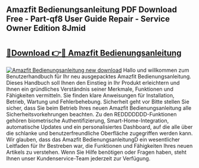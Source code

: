## Amazfit Bedienungsanleitung PDF Download Free - Part-qf8 User Guide Repair - Service Owner Edition 8Jmid

# <h2><a href="http://df2cc7.blite.top/?on=Amazfit+Bedienungsanleitung">🔗Download 👉🔴 Amazfit Bedienungsanleitung</a></h2>

[![Amazfit Bedienungsanleitung new download](https://i.imgur.com/lujVjoI.png)](http://df2cc7.blite.top/?on=Amazfit+Bedienungsanleitung)
Hallo und willkommen zum Benutzerhandbuch für Ihr neu ausgepacktes Amazfit Bedienungsanleitung. Dieses Handbuch soll Ihnen den Einstieg in Ihr Produkt erleichtern und Ihnen ein gründliches Verständnis seiner Merkmale, Funktionen und Fähigkeiten vermitteln. Sie finden klare Anweisungen für Installation, Betrieb, Wartung und Fehlerbehebung. Sicherheit geht vor Bitte stellen Sie sicher, dass Sie beim Betrieb Ihres neuen Amazfit Bedienungsanleitung alle Sicherheitsvorkehrungen beachten. Zu den REDDDDDDD-Funktionen gehören biometrische Authentifizierung, Smart-Home-Integration, automatische Updates und ein personalisiertes Dashboard, auf die alle über die schlanke und benutzerfreundliche Oberfläche zugegriffen werden kann. Wir glauben, dass das Amazfit BedienungsanleitungD ein wesentlicher Leitfaden für Ihr Bestreben war, die Funktionen und Fähigkeiten Ihres neuen Artikels zu verstehen. Wenn Sie Hilfe benötigen oder Fragen haben, steht Ihnen unser Kundenservice-Team jederzeit zur Verfügung.
